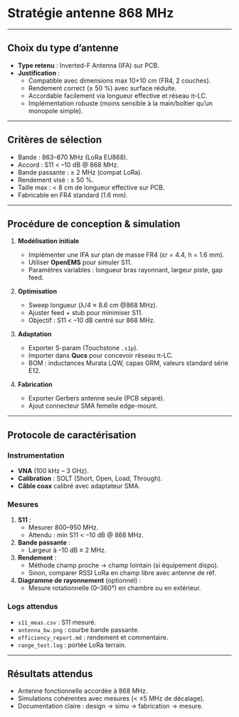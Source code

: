 # Stratégie antenne 868 MHz

---

## Choix du type d’antenne
- **Type retenu** : Inverted-F Antenna (IFA) sur PCB.  
- **Justification** :
  - Compatible avec dimensions max 10×10 cm (FR4, 2 couches).
  - Rendement correct (≥ 50 %) avec surface réduite.
  - Accordable facilement via longueur effective et réseau π-LC.
  - Implémentation robuste (moins sensible à la main/boîtier qu’un monopole simple).

---

## Critères de sélection
- Bande : 863–870 MHz (LoRa EU868).
- Accord : S11 < –10 dB @ 868 MHz.
- Bande passante : ≥ 2 MHz (compat LoRa).
- Rendement visé : ≥ 50 %.
- Taille max : < 8 cm de longueur effective sur PCB.
- Fabricable en FR4 standard (1.6 mm).

---

## Procédure de conception & simulation

1. **Modélisation initiale**
   - Implémenter une IFA sur plan de masse FR4 (εr = 4.4, h = 1.6 mm).
   - Utiliser **OpenEMS** pour simuler S11.
   - Paramètres variables : longueur bras rayonnant, largeur piste, gap feed.

2. **Optimisation**
   - Sweep longueur (λ/4 ≈ 8.6 cm @868 MHz).
   - Ajuster feed + stub pour minimiser S11.
   - Objectif : S11 < –10 dB centré sur 868 MHz.

3. **Adaptation**
   - Exporter S-param (Touchstone `.s1p`).
   - Importer dans **Qucs** pour concevoir réseau π-LC.
   - BOM : inductances Murata LQW, capas GRM, valeurs standard série E12.

4. **Fabrication**
   - Exporter Gerbers antenne seule (PCB séparé).
   - Ajout connecteur SMA femelle edge-mount.

---

## Protocole de caractérisation

### Instrumentation
- **VNA** (100 kHz – 3 GHz).
- **Calibration** : SOLT (Short, Open, Load, Through).
- **Câble coax** calibré avec adaptateur SMA.

### Mesures
1. **S11** :
   - Mesurer 800–950 MHz.
   - Attendu : min S11 < –10 dB @ 868 MHz.
2. **Bande passante** :
   - Largeur à –10 dB ≥ 2 MHz.
3. **Rendement** :
   - Méthode champ proche → champ lointain (si équipement dispo).
   - Sinon, comparer RSSI LoRa en champ libre avec antenne de réf.
4. **Diagramme de rayonnement** (optionnel) :
   - Mesure rotationnelle (0–360°) en chambre ou en extérieur.

### Logs attendus
- `s11_meas.csv` : S11 mesuré.
- `antenna_bw.png` : courbe bande passante.
- `efficiency_report.md` : rendement et commentaire.
- `range_test.log` : portée LoRa terrain.

---

## Résultats attendus
- Antenne fonctionnelle accordée à 868 MHz.
- Simulations cohérentes avec mesures (< ±5 MHz de décalage).
- Documentation claire : design → simu → fabrication → mesure.
